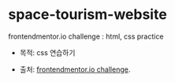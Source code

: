# space-tourism-website
frontendmentor.io challenge : html, css practice

- 목적: css 연습하기

- 출처:
[frontendmentor.io challenge](https://www.frontendmentor.io/challenges/space-tourism-multipage-website-gRWj1URZ3/hub).
